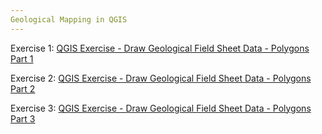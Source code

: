 ```yaml
---
Geological Mapping in QGIS 
---
```

Exercise 1: [QGIS Exercise - Draw Geological Field Sheet Data - Polygons Part 1](https://media.heanet.ie/page/d34933edc6934951950bc838d16ac303)

Exercise 2: [QGIS Exercise - Draw Geological Field Sheet Data - Polygons Part 2](https://media.heanet.ie/page/d8bab9a8873e4d8fb0f57ff02c8b1f22)

Exercise 3: [QGIS Exercise - Draw Geological Field Sheet Data - Polygons Part 3](https://media.heanet.ie/page/ba84d129166a44bb89b83b09063ebeca)

